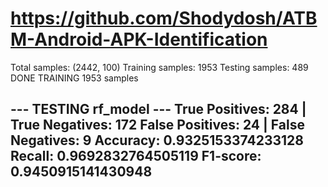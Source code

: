 # https://github.com/Shodydosh/ATBM-Android-APK-Identification

Total samples: (2442, 100)
Training samples: 1953
Testing samples: 489
DONE TRAINING 1953 samples

--- TESTING rf_model ---
True Positives: 284 | True Negatives: 172
False Positives: 24 | False Negatives: 9
Accuracy: 0.9325153374233128
Recall: 0.9692832764505119
F1-score: 0.9450915141430948
-------------------------
